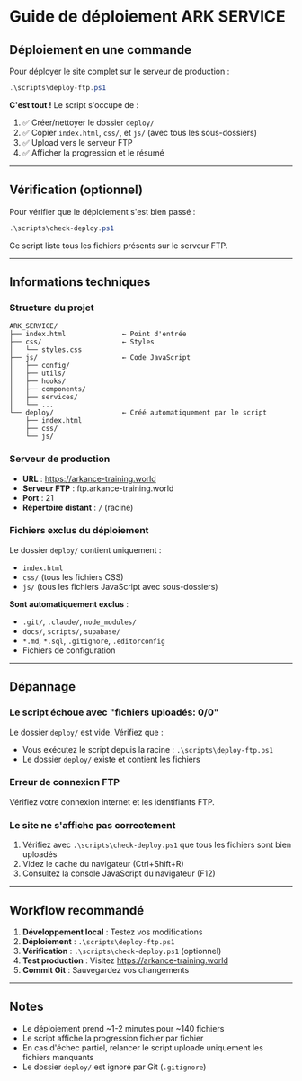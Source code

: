 # Guide de déploiement ARK SERVICE

## Déploiement en une commande

Pour déployer le site complet sur le serveur de production :

```powershell
.\scripts\deploy-ftp.ps1
```

**C'est tout !** Le script s'occupe de :
1. ✅ Créer/nettoyer le dossier `deploy/`
2. ✅ Copier `index.html`, `css/`, et `js/` (avec tous les sous-dossiers)
3. ✅ Upload vers le serveur FTP
4. ✅ Afficher la progression et le résumé

---

## Vérification (optionnel)

Pour vérifier que le déploiement s'est bien passé :

```powershell
.\scripts\check-deploy.ps1
```

Ce script liste tous les fichiers présents sur le serveur FTP.

---

## Informations techniques

### Structure du projet

```
ARK_SERVICE/
├── index.html              ← Point d'entrée
├── css/                    ← Styles
│   └── styles.css
├── js/                     ← Code JavaScript
│   ├── config/
│   ├── utils/
│   ├── hooks/
│   ├── components/
│   ├── services/
│   └── ...
└── deploy/                 ← Créé automatiquement par le script
    ├── index.html
    ├── css/
    └── js/
```

### Serveur de production

- **URL** : https://arkance-training.world
- **Serveur FTP** : ftp.arkance-training.world
- **Port** : 21
- **Répertoire distant** : `/` (racine)

### Fichiers exclus du déploiement

Le dossier `deploy/` contient uniquement :
- `index.html`
- `css/` (tous les fichiers CSS)
- `js/` (tous les fichiers JavaScript avec sous-dossiers)

**Sont automatiquement exclus** :
- `.git/`, `.claude/`, `node_modules/`
- `docs/`, `scripts/`, `supabase/`
- `*.md`, `*.sql`, `.gitignore`, `.editorconfig`
- Fichiers de configuration

---

## Dépannage

### Le script échoue avec "fichiers uploadés: 0/0"

Le dossier `deploy/` est vide. Vérifiez que :
- Vous exécutez le script depuis la racine : `.\scripts\deploy-ftp.ps1`
- Le dossier `deploy/` existe et contient les fichiers

### Erreur de connexion FTP

Vérifiez votre connexion internet et les identifiants FTP.

### Le site ne s'affiche pas correctement

1. Vérifiez avec `.\scripts\check-deploy.ps1` que tous les fichiers sont bien uploadés
2. Videz le cache du navigateur (Ctrl+Shift+R)
3. Consultez la console JavaScript du navigateur (F12)

---

## Workflow recommandé

1. **Développement local** : Testez vos modifications
2. **Déploiement** : `.\scripts\deploy-ftp.ps1`
3. **Vérification** : `.\scripts\check-deploy.ps1` (optionnel)
4. **Test production** : Visitez https://arkance-training.world
5. **Commit Git** : Sauvegardez vos changements

---

## Notes

- Le déploiement prend ~1-2 minutes pour ~140 fichiers
- Le script affiche la progression fichier par fichier
- En cas d'échec partiel, relancer le script uploade uniquement les fichiers manquants
- Le dossier `deploy/` est ignoré par Git (`.gitignore`)
